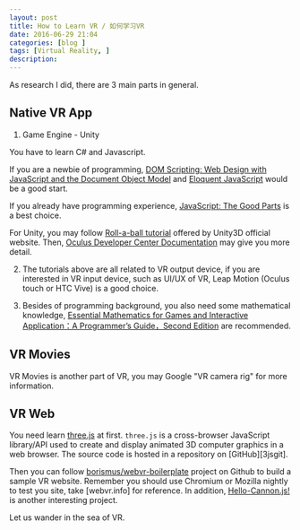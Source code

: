 ```yaml
---
layout: post
title: How to Learn VR / 如何学习VR
date: 2016-06-29 21:04
categories: [blog ]
tags: [Virtual Reality, ]
description:
---
```


As research I did, there are 3 main parts in general.

##  Native VR App

1) Game Engine - Unity

You have to learn C# and Javascript.

If you are a newbie of programming, [DOM Scripting: Web Design with JavaScript and the Document Object Model][jsdom] and [Eloquent JavaScript][ejs] would be a good start.

If you already have programming experience, [JavaScript: The Good Parts][jstgp] is a best choice.

For Unity, you may follow [Roll-a-ball tutorial][rab] offered by Unity3D official website. Then, [Oculus Developer Center Documentation][odc] may give you more detail.

2) The tutorials above are all related to VR output device, if you are interested in VR input device, such as UI/UX of VR, Leap Motion (Oculus touch or HTC Vive) is a good choice.

3) Besides of programming background, you also need some mathematical knowledge, [Essential Mathematics for Games and Interactive Application：A Programmer’s Guide，Second Edition][emfg] are recommended.


##  VR Movies

VR Movies is another part of VR, you may Google "VR camera rig" for more information.

##  VR Web

You need learn [three.js][3js] at first. `three.js` is a cross-browser JavaScript library/API used to create and display animated 3D computer graphics in a web browser. The source code is hosted in a repository on [GitHub][3jsgit].

Then you can follow [borismus/webvr-boilerplate][webvrb] project on Github to build a sample VR website. Remember you should use Chromium or Mozilla nightly to test you site, take [webvr.info] for reference. In addition, [Hello-Cannon.js!][hcj] is another interesting project.


Let us wander in the sea of VR.



[jsdom]:http://www.apress.com/9781430233893
[ejs]:http://eloquentjavascript.net/
[rab]:https://unity3d.com/learn/tutorials/projects/roll-ball-tutorial
[odc]:https://developer.oculus.com/documentation/
[emfg]:https://www.amazon.com/Essential-Mathematics-Games-Interactive-Applications/dp/0123742978
[3js]:http://threejs.org/
[3js]:https://github.com/mrdoob/three.js/
[webvrb]:https://github.com/borismus/webvr-boilerplate
[webvr]:https://webvr.info/
[hcj]:https://github.com/schteppe/cannon.js
[jstgp]:http://shop.oreilly.com/product/9780596517748.do
